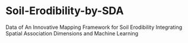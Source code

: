 # Soil-Erodibility-by-SDA
Data of An Innovative Mapping Framework for Soil Erodibility Integrating Spatial Association Dimensions and Machine Learning
